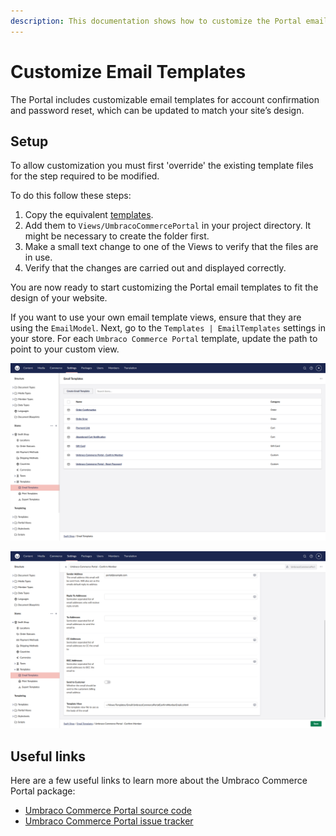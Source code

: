 ```yaml
---
description: This documentation shows how to customize the Portal email templates.
---
```


# Customize Email Templates

The Portal includes customizable email templates for account confirmation and password reset, which can be updated to match your site’s design.

## Setup

To allow customization you must first 'override' the existing template files for the step required to be modified. 

To do this follow these steps:

1. Copy the equivalent [templates](https://github.com/umbraco/Umbraco.Commerce.Portal/tree/main/src/Umbraco.Commerce.Portal/Views/Templates/Email). 
2. Add them to `Views/UmbracoCommercePortal` in your project directory. It might be necessary to create the folder first.
3. Make a small text change to one of the Views to verify that the files are in use.
4. Verify that the changes are carried out and displayed correctly.

You are now ready to start customizing the Portal email templates to fit the design of your website.

If you want to use your own email template views, ensure that they are using the `EmailModel`. Next, go to the `Templates | EmailTemplates` settings in your store. For each `Umbraco Commerce Portal` template, update the path to point to your custom view.

![Overview of the store's email templates settings](../media/portal/ucp_email_templates.png)

![Overview of the properties of an email template](../media/portal/ucp_email_template_details.png)

## Useful links

Here are a few useful links to learn more about the Umbraco Commerce Portal package:

* [Umbraco Commerce Portal source code](https://github.com/umbraco/Umbraco.Commerce.Portal)
* [Umbraco Commerce Portal issue tracker](https://github.com/umbraco/Umbraco.Commerce.Portal/issues)
